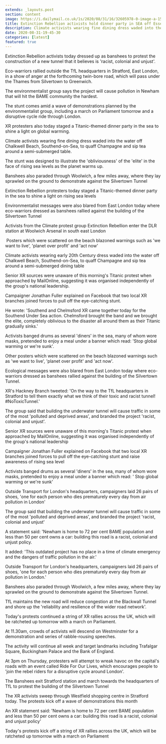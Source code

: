 ```yaml
---
extends: _layouts.post
section: content
image: https://i.dailymail.co.uk/1s/2020/08/31/16/32605978-0-image-a-153_1598886363404.jpg 
title: Extinction Rebellion activists hold dinner party in SEA off Essex 
description: Climate activists wearing fine dining dress waded into the water off Chalkwell Beach, Southend-on-Sea, to quaff Champagne and sip tea around a semi-submerged table. 
date: 2020-08-31-19-45-30 
categories: [latest] 
featured: true 
--- 
```

Extinction Rebellion activists today dressed up as banshees to protest the construction of a new tunnel that it believes is 'racist, colonial and unjust'.

Eco-warriors rallied outside the TfL headquarters in Stratford, East London, in a show of anger at the forthcoming twin-bore road, which will pass under the Thames from Silvertown to Greenwich.

The environmentalist group says the project will cause pollution in Newham that will hit the BAME community the hardest.

The stunt comes amid a wave of demonstrations planned by the environmentalist group, including a march on Parliament tomorrow and a disruptive cycle ride through London. 

XR protesters also today staged a Titanic-themed dinner party in the sea to shine a light on global warming.

Climate activists wearing fine dining dress waded into the water off Chalkwell Beach, Southend-on-Sea, to quaff Champagne and sip tea around a semi-submerged table.

The stunt was designed to illustrate the 'obliviousness' of the 'elite' in the face of rising sea levels as the planet warms up.    

Banshees also paraded through Woolwich, a few miles away, where they lay sprawled on the ground to demonstrate against the Silvertown Tunnel

Extinction Rebellion protesters today staged a Titanic-themed dinner party in the sea to shine a light on rising sea levels

Environmentalist messages were also blared from East London today where eco-warriors dressed as banshees rallied against the building of the Silvertown Tunnel

Activists from the Climate protest group Extinction Rebellion enter the DLR station at Woolwich Arsenal in south east London

 Posters which were scattered on the beach blazoned warnings such as 'we want to live', 'planet over profit' and 'act now'

Climate activists wearing early 20th Century dress waded into the water off Chalkwell Beach, Southend-on-Sea, to quaff Champagne and sip tea around a semi-submerged dining table

Senior XR sources were unaware of this morning's Titanic protest when approached by MailOnline, suggesting it was organised independently of the group's national leadership.

Campaigner Jonathan Fuller explained on Facebook that two local XR branches joined forces to pull off the eye-catching stunt.

He wrote: 'Southend and Chelmsford XR came together today for the Southend Under Sea action. Chelmsford brought the band and we brought the elite, completely oblivious to the disaster all around them as their Titanic gradually sinks.' 

Activists banged drums as several 'diners' in the sea, many of whom wore masks, pretended to enjoy a meal under a banner which read: 'Stop global warming or we're sunk'.

Other posters which were scattered on the beach blazoned warnings such as 'we want to live', 'planet over profit' and 'act now'.

Ecological messages were also blared from East London today where eco-warriors dressed as banshees rallied against the building of the Silvertown Tunnel. 

XR's Hackney Branch tweeted: 'On the way to the TfL headquarters in Stratford to tell them exactly what we think of their toxic and racist tunnel! #NoToxicTunnel.'

The group said that building the underwater tunnel will cause traffic in some of the most 'polluted and deprived areas', and branded the project 'racist, colonial and unjust'. 

Senior XR sources were unaware of this morning's Titanic protest when approached by MailOnline, suggesting it was organised independently of the group's national leadership

Campaigner Jonathan Fuller explained on Facebook that two local XR branches joined forces to pull off the eye-catching stunt and raise awareness of rising sea level

Activists banged drums as several 'diners' in the sea, many of whom wore masks, pretended to enjoy a meal under a banner which read: ' Stop global warming or we're sunk'

Outside Transport for London's headquarters, campaigners laid 26 pairs of shoes, 'one for each person who dies prematurely every day from air pollution in London'

The group said that building the underwater tunnel will cause traffic in some of the most 'polluted and deprived areas', and branded the project 'racist, colonial and unjust'

A statement said: 'Newham is home to 72 per cent BAME population and less than 50 per cent owns a car: building this road is a racist, colonial and unjust policy.

It added: 'This outdated project has no place in a time of climate emergency and the dangers of traffic pollution in the air.' 

Outside Transport for London's headquarters, campaigners laid 26 pairs of shoes, 'one for each person who dies prematurely every day from air pollution in London.' 

Banshees also paraded through Woolwich, a few miles away, where they lay sprawled on the ground to demonstrate against the Silvertown Tunnel.

TfL maintains the new road will reduce congestion at the Blackwall Tunnel and shore up the 'reliability and resilience of the wider road network'. 

Today's protests continued a string of XR rallies across the UK, which will be ratcheted up tomorrow with a march on Parliament.

At 11.30am, crowds of activists will descend on Westminster for a demonstration and series of rabble-rousing speeches.

The activity will continue all week and target landmarks including Trafalgar Square, Buckingham Palace and the Bank of England.

At 3pm on Thursday, protesters will attempt to wreak havoc on the capital's roads with an event called Ride For Our Lives, which encourages people to 'join the rebel riders for a disruptive cycle around London'.

The Banshees exit Stratford station and march towards the headquarters of TfL to protest the building of the Silvertown Tunnel

The XR activists sweep through Westfield shopping centre in Stratford today. The protests kick off a wave of demonstrations this month

An XR statement said: 'Newham is home to 72 per cent BAME population and less than 50 per cent owns a car: building this road is a racist, colonial and unjust policy'

Today's protests kick off a string of XR rallies across the UK, which will be ratcheted up tomorrow with a march on Parliament

